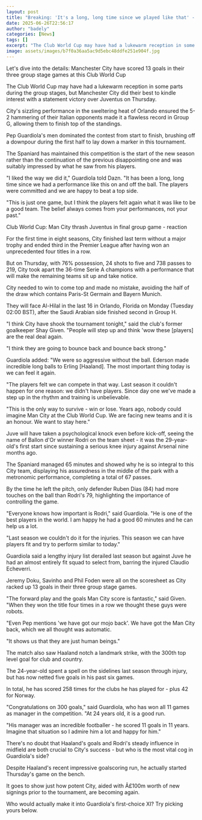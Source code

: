 ```yaml
---
layout: post
title: "Breaking: 'It's a long, long time since we played like that' - are Man City back?"
date: 2025-06-26T22:56:17
author: "badely"
categories: [News]
tags: []
excerpt: "The Club World Cup may have had a lukewarm reception in some parts, but Manchester City did their best to kindle interest with a statement victory ove"
image: assets/images/b7f0a36aa5ac9d5ebc48ddfe251e904f.jpg
---
```


Let's dive into the details: Manchester City have scored 13 goals in their three group stage games at this Club World Cup

The Club World Cup may have had a lukewarm reception in some parts during the group stages, but Manchester City did their best to kindle interest with a statement victory over Juventus on Thursday.

City's sizzling performance in the sweltering heat of Orlando ensured the 5-2 hammering of their Italian opponents made it a flawless record in Group G, allowing them to finish top of the standings.

Pep Guardiola's men dominated the contest from start to finish, brushing off a downpour during the first half to lay down a marker in this tournament.

The Spaniard has maintained this competition is the start of the new season rather than the continuation of the previous disappointing one and was suitably impressed by what he saw from his players.

"I liked the way we did it," Guardiola told Dazn. "It has been a long, long time since we had a performance like this on and off the ball. The players were committed and we are happy to beat a top side.

"This is just one game, but I think the players felt again what it was like to be a good team. The belief always comes from your performances, not your past."

Club World Cup: Man City thrash Juventus in final group game - reaction

For the first time in eight seasons, City finished last term without a major trophy and ended third in the Premier League after having won an unprecedented four titles in a row.

But on Thursday, with 76% possession, 24 shots to five and 738 passes to 219, City took apart the 36-time Serie A champions with a performance that will make the remaining teams sit up and take notice.

City needed to win to come top and made no mistake, avoiding the half of the draw which contains Paris-St Germain and Bayern Munich.

They will face Al-Hilal in the last 16 in Orlando, Florida on Monday (Tuesday 02:00 BST), after the Saudi Arabian side finished second in Group H.

"I think City have shook the tournament tonight," said the club's former goalkeeper Shay Given. "People will step up and think 'wow these [players] are the real deal again.

"I think they are going to bounce back and bounce back strong."

Guardiola added: "We were so aggressive without the ball. Ederson made incredible long balls to Erling [Haaland]. The most important thing today is we can feel it again.

"The players felt we can compete in that way. Last season it couldn't happen for one reason: we didn't have players. Since day one we've made a step up in the rhythm and training is unbelievable.

"This is the only way to survive - win or lose. Years ago, nobody could imagine Man City at the Club World Cup. We are facing new teams and it is an honour. We want to stay here."

Juve will have taken a psychological knock even before kick-off, seeing the name of Ballon d'Or winner Rodri on the team sheet - it was the 29-year-old's first start since sustaining a serious knee injury against Arsenal nine months ago.

The Spaniard managed 65 minutes and showed why he is so integral to this City team, displaying his assuredness in the middle of the park with a metronomic performance, completing a total of 67 passes.

By the time he left the pitch, only defender Ruben Dias (84) had more touches on the ball than Rodri's 79, highlighting the importance of controlling the game.

"Everyone knows how important is Rodri," said Guardiola. "He is one of the best players in the world. I am happy he had a good 60 minutes and he can help us a lot. 

"Last season we couldn't do it for the injuries. This season we can have players fit and try to perform similar to today."

Guardiola said a lengthy injury list derailed last season but against Juve he had an almost entirely fit squad to select from, barring the injured Claudio Echeverri.

Jeremy Doku, Savinho and Phil Foden were all on the scoresheet as City racked up 13 goals in their three group stage games.

"The forward play and the goals Man City score is fantastic," said Given. "When they won the title four times in a row we thought these guys were robots.

"Even Pep mentions 'we have got our mojo back'. We have got the Man City back, which we all thought was automatic.

"It shows us that they are just human beings."

The match also saw Haaland notch a landmark strike, with the 300th top level goal for club and country.

The 24-year-old spent a spell on the sidelines last season through injury, but has now netted five goals in his past six games.

In total, he has scored 258 times for the clubs he has played for - plus 42 for Norway.

"Congratulations on 300 goals," said Guardiola, who has won all 11 games as manager in the competition. "At 24 years old, it is a good run.

"His manager was an incredible footballer - he scored 11 goals in 11 years. Imagine that situation so I admire him a lot and happy for him."

There's no doubt that Haaland's goals and Rodri's steady influence in midfield are both crucial to City's success - but who is the most vital cog in Guardiola's side?

Despite Haaland's recent impressive goalscoring run, he actually started Thursday's game on the bench.

It goes to show just how potent City, aided with Â£100m worth of new signings prior to the tournament, are becoming again.

Who would actually make it into Guardiola's first-choice XI? Try picking yours below.

